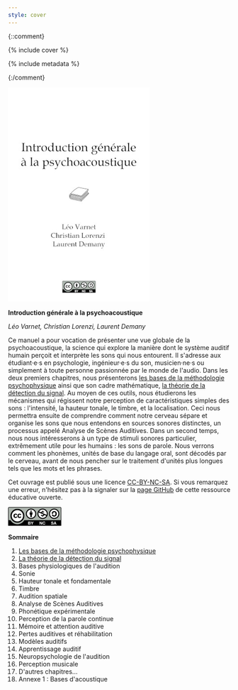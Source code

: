 ```yaml
---
style: cover
---
```

{::comment}

{% include cover %}

{% include metadata %}

{:/comment}


![cover](images/web/cover-640.jpg)

**Introduction générale à la psychoacoustique**

*Léo Varnet, Christian Lorenzi, Laurent Demany*

Ce manuel a pour vocation de présenter une vue globale de la psychoacoustique, la science qui explore la manière dont le système auditif humain perçoit et interprète les sons qui nous entourent. Il s'adresse aux étudiant·e·s en psychologie, ingénieur·e·s du son, musicien·ne·s ou simplement à toute personne passionnée par le monde de l'audio. Dans les deux premiers chapitres, nous présenterons [les bases de la méthodologie psychophysique](01.html) ainsi que son cadre mathématique, [la théorie de la détection du signal](02.html). Au moyen de ces outils, nous étudierons les mécanismes qui régissent notre perception de caractéristiques simples des sons : l'intensité, la hauteur tonale, le timbre, et la localisation. Ceci nous permettra ensuite de comprendre comment notre cerveau sépare et organise les sons que nous entendons en sources sonores distinctes, un processus appelé Analyse de Scènes Auditives. Dans un second temps, nous nous intéresserons à un type de stimuli sonores particulier, extrêmement utile pour les humains : les sons de parole. Nous verrons comment les phonèmes, unités de base du langage oral, sont décodés par le cerveau, avant de nous pencher sur le traitement d'unités plus longues tels que les mots et les phrases.

Cet ouvrage est publié sous une licence [CC-BY-NC-SA](https://creativecommons.org/licenses/by-nc-sa/4.0/). Si vous remarquez une erreur, n'hésitez pas à la signaler sur la [page GitHub](https://github.com/LeoVarnet/psychoacoustique) de cette ressource éducative ouverte.

![A description of the image 2](images/web/Cc-by-nc-sa-120.png)

**Sommaire**

1. [Les bases de la méthodologie psychophysique](01.html)
2. [La théorie de la détection du signal](02.html)
3. Bases physiologiques de l'audition
4. Sonie
5. Hauteur tonale et fondamentale
6. Timbre
7. Audition spatiale
8. Analyse de Scènes Auditives
9. Phonétique expérimentale
10. Perception de la parole continue
11. Mémoire et attention auditive
12. Pertes auditives et réhabilitation
13. Modèles auditifs
14. Apprentissage auditif
15. Neuropsychologie de l'audition
16. Perception musicale
17. D'autres chapitres...
18. Annexe 1 : Bases d'acoustique
